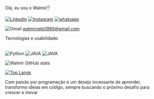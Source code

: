 Olá, eu sou o Walmir✋

[![Linkedin](https://img.shields.io/badge/LinkedIn-0077B5?style=for-the-badge&logo=linkedin&logoColor=white)](https://www.linkedin.com/in/walmir-monteiro-neto-a36806196/)
[![Instagram](https://img.shields.io/badge/Instagram-E4405F?style=for-the-badge&logo=instagram&logoColor=white)](https://www.instagram.com/walmir_netooo/)
[![whatsapp](https://img.shields.io/badge/WhatsApp-25D366?style=for-the-badge&logo=whatsapp&logoColor=white)](https://wa.me/qr/IMK7ZVXTQTUTB1)

![Gmail](https://img.shields.io/badge/Gmail-D14836?style=for-the-badge&logo=gmail&logoColor=white) walmirneto1990@gmail.com

Tecnologias e usabilidade:

<div style="display: inline_block"><br/>
  <img align="center" alt="Python" src="https://img.shields.io/badge/Python-14354C?style=for-the-badge&logo=python&logoColor=white" />
  <img align="center" alt="JAVA" src="https://img.shields.io/badge/Java-ED8B00?style=for-the-badge&logo=openjdk&logoColor=white" />
  <img align="center" alt="JAVA" src="https://img.shields.io/badge/JavaScript-323330?style=for-the-badge&logo=javascript&logoColor=F7DF1E" />
</div>

![Walmir GitHub stats](https://github-readme-stats.vercel.app/api?username=Walmir11&show_icons=true&theme=radical)

[![Top Langs](https://github-readme-stats.vercel.app/api/top-langs/?username=Walmir11)](https://github.com/anuraghazra/github-readme-stats)

Com paixão por programação e um desejo incessante de aprender, transformo ideias em código, sempre buscando o próximo desafio para crescer e inovar
